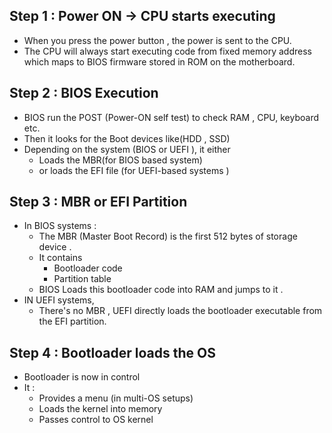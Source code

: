 

## Step 1 : Power ON -> CPU starts executing 

* When you press the power button , the power is sent to the CPU. 
* The CPU will always start executing code from fixed memory address which maps to BIOS firmware stored in ROM on the motherboard. 



## Step 2 : BIOS Execution 

* BIOS run the POST (Power-ON self test) to check RAM , CPU, keyboard etc. 
* Then it looks for the Boot devices like(HDD , SSD)
* Depending on the system (BIOS or UEFI ), it either 
	* Loads the MBR(for BIOS based system)
	* or loads the EFI file (for UEFI-based systems )


## Step 3 : MBR or EFI Partition 


* In BIOS systems : 
	* The MBR (Master Boot Record) is the first 512 bytes of storage device . 
	* It contains 
		* Bootloader code 
		* Partition table 
	* BIOS Loads this bootloader code into RAM and jumps to it . 
* IN UEFI systems, 
	* There's no MBR , UEFI directly loads the bootloader executable from the EFI partition. 

## Step 4 : Bootloader loads the OS

* Bootloader is now in control 
*  It : 
	* Provides a menu (in multi-OS setups)
	* Loads the kernel into memory 
	* Passes control to OS kernel 